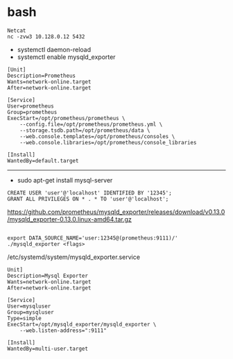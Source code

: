 # bash
```
Netcat
nc -zvw3 10.128.0.12 5432
```

- systemctl daemon-reload
- systemctl enable mysqld_exporter
```
[Unit]
Description=Prometheus
Wants=network-online.target
After=network-online.target

[Service]
User=prometheus
Group=prometheus
ExecStart=/opt/prometheus/prometheus \
    --config.file=/opt/prometheus/prometheus.yml \
    --storage.tsdb.path=/opt/prometheus/data \
    --web.console.templates=/opt/prometheus/consoles \
    --web.console.libraries=/opt/prometheus/console_libraries

[Install]
WantedBy=default.target
```
-----------------------------------

- sudo apt-get install mysql-server
```
CREATE USER 'user'@'localhost' IDENTIFIED BY '12345';
GRANT ALL PRIVILEGES ON * . * TO 'user'@'localhost';
```
https://github.com/prometheus/mysqld_exporter/releases/download/v0.13.0/mysqld_exporter-0.13.0.linux-amd64.tar.gz
```

export DATA_SOURCE_NAME='user:12345@(prometheus:9111)/'
./mysqld_exporter <flags>

```
/etc/systemd/system/mysqld_exporter.service
```
Unit]
Description=Mysql Exporter
Wants=network-online.target
After=network-online.target

[Service]
User=mysqluser
Group=mysqluser
Type=simple
ExecStart=/opt/mysqld_exporter/mysqld_exporter \ 
    --web.listen-address=":9111" 

[Install]
WantedBy=multi-user.target

```
